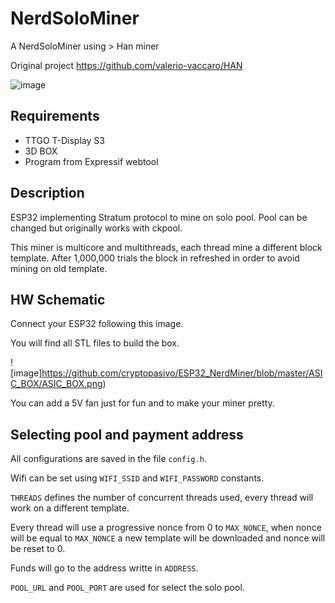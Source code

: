 # NerdSoloMiner
A NerdSoloMiner using > Han miner

Original project https://github.com/valerio-vaccaro/HAN

![image](https://github.com/cryptopasivo/NerdMiner_v2/blob/master/images/NerdMinerv2.jpg)

## Requirements
- TTGO T-Display S3
- 3D BOX
- Program from Expressif webtool

## Description
ESP32 implementing Stratum protocol to mine on solo pool. Pool can be changed but originally works with ckpool.

This miner is multicore and multithreads, each thread mine a different block template. After 1,000,000 trials the block in refreshed in order to avoid mining on old template.

## HW Schematic
Connect your ESP32 following this image.

You will find all STL files to build the box.

![image]https://github.com/cryptopasivo/ESP32_NerdMiner/blob/master/ASIC_BOX/ASIC_BOX.png)

You can add a 5V fan just for fun and to make your miner pretty.


## Selecting pool and payment address
All configurations are saved in the file `config.h`.

Wifi can be set using `WIFI_SSID` and `WIFI_PASSWORD` constants.

`THREADS` defines the number of concurrent threads used, every thread will work on a different template.

Every thread will use a progressive nonce from 0 to `MAX_NONCE`, when nonce will be equal to `MAX_NONCE` a new template will be downloaded and nonce will be reset to 0.

Funds will go to the address writte in `ADDRESS`.

`POOL_URL` and `POOL_PORT` are used for select the solo pool.
